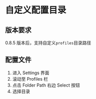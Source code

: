 # 自定义配置目录

## 版本要求

0.8.5 版本后，支持自定义`profiles`目录路径

## 配置文件

1. 进入 Settings 界面
2. 滚动至 Profiles 栏
3. 点击 Folder Path 右边 Select 按钮
4. 选择目录